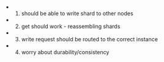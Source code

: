 
 * 1. should be able to write shard to other nodes
 * 2. get should work - reassembling shards
 * 3. write request should be routed to the correct instance
 * 4. worry about durability/consistency
